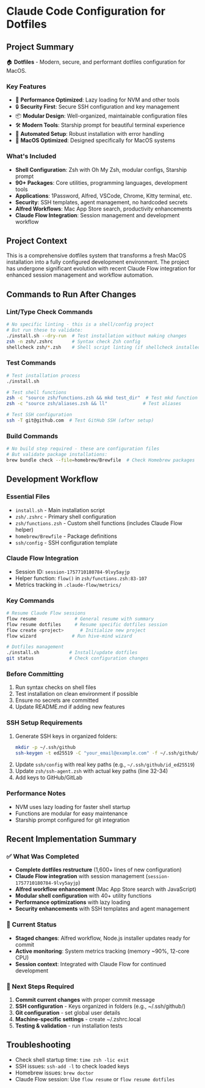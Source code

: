 # Claude Code Configuration for Dotfiles

## Project Summary

🏠 **Dotfiles** - Modern, secure, and performant dotfiles configuration for MacOS.

### Key Features

- 🚀 **Performance Optimized**: Lazy loading for NVM and other tools
- 🔒 **Security First**: Secure SSH configuration and key management
- 📦 **Modular Design**: Well-organized, maintainable configuration files
- 🛠️ **Modern Tools**: Starship prompt for beautiful terminal experience
- 🔄 **Automated Setup**: Robust installation with error handling
- 🍎 **MacOS Optimized**: Designed specifically for MacOS systems

### What's Included

- **Shell Configuration**: Zsh with Oh My Zsh, modular configs, Starship prompt
- **90+ Packages**: Core utilities, programming languages, development tools
- **Applications**: 1Password, Alfred, VSCode, Chrome, Kitty terminal, etc.
- **Security**: SSH templates, agent management, no hardcoded secrets
- **Alfred Workflows**: Mac App Store search, productivity enhancements
- **Claude Flow Integration**: Session management and development workflow

## Project Context

This is a comprehensive dotfiles system that transforms a fresh MacOS installation into a fully configured development environment. The project has undergone significant evolution with recent Claude Flow integration for enhanced session management and workflow automation.

## Commands to Run After Changes

### Lint/Type Check Commands

```bash
# No specific linting - this is a shell/config project
# But run these to validate:
./install.sh --dry-run  # Test installation without making changes
zsh -n zsh/.zshrc       # Syntax check Zsh config
shellcheck zsh/*.zsh    # Shell script linting (if shellcheck installed)
```

### Test Commands

```bash
# Test installation process
./install.sh

# Test shell functions
zsh -c "source zsh/functions.zsh && mkd test_dir"  # Test mkd function
zsh -c "source zsh/aliases.zsh && ll"             # Test aliases

# Test SSH configuration
ssh -T git@github.com  # Test GitHub SSH (after setup)
```

### Build Commands

```bash
# No build step required - these are configuration files
# But validate package installations:
brew bundle check --file=homebrew/Brewfile  # Check Homebrew packages
```

## Development Workflow

### Essential Files

- `install.sh` - Main installation script
- `zsh/.zshrc` - Primary shell configuration
- `zsh/functions.zsh` - Custom shell functions (includes Claude Flow helper)
- `homebrew/Brewfile` - Package definitions
- `ssh/config` - SSH configuration template

### Claude Flow Integration

- Session ID: `session-1757710180784-9lvy5ayjp`
- Helper function: `flow()` in `zsh/functions.zsh:83-107`
- Metrics tracking in `.claude-flow/metrics/`

### Key Commands

```bash
# Resume Claude Flow sessions
flow resume              # General resume with summary
flow resume dotfiles     # Resume specific dotfiles session
flow create <project>      # Initialize new project
flow wizard             # Run hive-mind wizard

# Dotfiles management
./install.sh           # Install/update dotfiles
git status             # Check configuration changes
```

### Before Committing

1. Run syntax checks on shell files
2. Test installation on clean environment if possible
3. Ensure no secrets are committed
4. Update README.md if adding new features

### SSH Setup Requirements

1. Generate SSH keys in organized folders:
   ```bash
   mkdir -p ~/.ssh/github
   ssh-keygen -t ed25519 -C "your_email@example.com" -f ~/.ssh/github/id_ed25519
   ```
2. Update `ssh/config` with real key paths (e.g., `~/.ssh/github/id_ed25519`)
3. Update `zsh/ssh-agent.zsh` with actual key paths (line 32-34)
4. Add keys to GitHub/GitLab

### Performance Notes

- NVM uses lazy loading for faster shell startup
- Functions are modular for easy maintenance
- Starship prompt configured for git integration

## Recent Implementation Summary

### ✅ What Was Completed

- **Complete dotfiles restructure** (1,600+ lines of new configuration)
- **Claude Flow integration** with session management (`session-1757710180784-9lvy5ayjp`)
- **Alfred workflow enhancement** (Mac App Store search with JavaScript)
- **Modular shell configuration** with 40+ utility functions
- **Performance optimizations** with lazy loading
- **Security enhancements** with SSH templates and agent management

### 🚧 Current Status

- **Staged changes**: Alfred workflow, Node.js installer updates ready for commit
- **Active monitoring**: System metrics tracking (memory ~90%, 12-core CPU)
- **Session context**: Integrated with Claude Flow for continued development

### 🎯 Next Steps Required

1. **Commit current changes** with proper commit message
2. **SSH configuration** - Keys organized in folders (e.g., ~/.ssh/github/)
3. **Git configuration** - set global user details
4. **Machine-specific settings** - create ~/.zshrc.local
5. **Testing & validation** - run installation tests

## Troubleshooting

- Check shell startup time: `time zsh -lic exit`
- SSH issues: `ssh-add -l` to check loaded keys
- Homebrew issues: `brew doctor`
- Claude Flow session: Use `flow resume` or `flow resume dotfiles`
